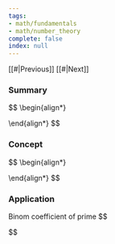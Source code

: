 ```yaml
---
tags:
- math/fundamentals
- math/number_theory
complete: false
index: null
---
```

[[#|Previous]]   [[#|Next]]

### Summary
$$
\begin{align*}

\end{align*}
$$

### Concept

$$
\begin{align*}

\end{align*}
$$

### Application
Binom coefficient of prime
$$

$$

